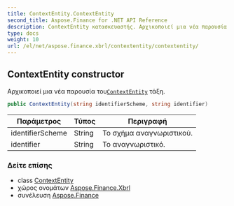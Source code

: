 ```yaml
---
title: ContextEntity.ContextEntity
second_title: Aspose.Finance for .NET API Reference
description: ContextEntity κατασκευαστής. Αρχικοποιεί μια νέα παρουσία τουContextEntity τάξη.
type: docs
weight: 10
url: /el/net/aspose.finance.xbrl/contextentity/contextentity/
---
```

## ContextEntity constructor

Αρχικοποιεί μια νέα παρουσία του[`ContextEntity`](../) τάξη.

```csharp
public ContextEntity(string identifierScheme, string identifier)
```

| Παράμετρος | Τύπος | Περιγραφή |
| --- | --- | --- |
| identifierScheme | String | Το σχήμα αναγνωριστικού. |
| identifier | String | Το αναγνωριστικό. |

### Δείτε επίσης

* class [ContextEntity](../)
* χώρος ονομάτων [Aspose.Finance.Xbrl](../../contextentity/)
* συνέλευση [Aspose.Finance](../../../)


